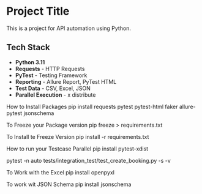 # Project Title

This is a project for API automation using Python.

## Tech Stack

- **Python 3.11**
- **Requests** - HTTP Requests
- **PyTest** - Testing Framework
- **Reporting** - Allure Report, PyTest HTML
- **Test Data** - CSV, Excel, JSON
- **Parallel Execution** - x distribute


How to Install Packages
pip install requests pytest pytest-html faker allure-pytest jsonschema

To Freeze your Package version
pip freeze > requirements.txt

To Install te Freeze Version
pip install -r requirements.txt

How to run your Testcase Parallel
pip install pytest-xdist

pytest -n auto tests/integration_test/test_create_booking.py -s -v 

To Work with the Excel
pip install openpyxl

To work wit JSON Schema
pip install jsonschema
